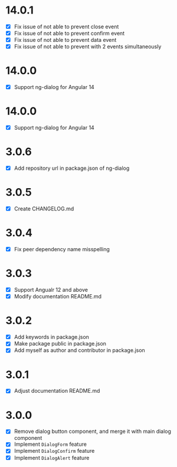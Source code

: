 # 14.0.1

- [x] Fix issue of not able to prevent close event
- [x] Fix issue of not able to prevent confirm event
- [x] Fix issue of not able to prevent data event
- [x] Fix issue of not able to prevent with 2 events simultaneously

# 14.0.0

- [x] Support ng-dialog for Angular 14

# 14.0.0

- [x] Support ng-dialog for Angular 14

# 3.0.6

- [x] Add repository url in package.json of ng-dialog

# 3.0.5

- [x] Create CHANGELOG.md

# 3.0.4

- [x] Fix peer dependency name misspelling

# 3.0.3

- [x] Support Angualr 12 and above
- [x] Modify documentation README.md

# 3.0.2

- [x] Add keywords in package.json
- [x] Make package public in package.json
- [x] Add myself as author and contributor in package.json

# 3.0.1

- [x] Adjust documentation README.md

# 3.0.0

- [x] Remove dialog button component, and merge it with main dialog component
- [x] Implement `DialogForm` feature
- [x] Implement `DialogConfirm` feature
- [x] Implement `DialogAlert` feature
